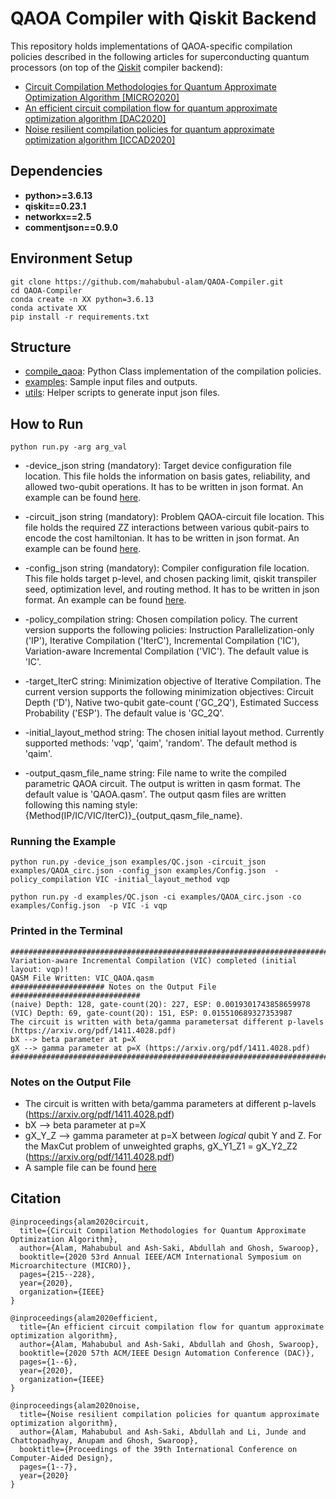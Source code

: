 # QAOA Compiler with Qiskit Backend

This repository holds implementations of QAOA-specific compilation policies described in the following articles for superconducting quantum processors (on top of the [Qiskit](https://github.com/Qiskit/qiskit) compiler backend):
* [Circuit Compilation Methodologies for Quantum Approximate Optimization Algorithm [MICRO2020]](https://ieeexplore.ieee.org/iel7/9251289/9251849/09251960.pdf?casa_token=bS5P0P7L7W8AAAAA:dWCmbrvC98xyVninXaiZoDweR1C3tPJ7q9YCTeLq_1SPa_HBC6-GBdHjGwgvgigid8CDjoA)
* [An efficient circuit compilation flow for quantum approximate optimization algorithm [DAC2020]](https://ieeexplore.ieee.org/iel7/9211868/9218488/09218558.pdf?casa_token=OkGG7zPyUMYAAAAA:qcKOGwF3jq3tW9F4bfVBoYW78tDlGZnD4LhjXhLN51kreccFfOqiQLEDdvYtRgHQFabAGPI)
* [Noise resilient compilation policies for quantum approximate optimization algorithm [ICCAD2020]](https://dl.acm.org/doi/pdf/10.1145/3400302.3415745?casa_token=D_dOwFq1iIsAAAAA:8mS78EK6GYdV7ELjeh01mi-3lSZRgI9yWeWtYq2o5VBHiCooCPFGZDI5PVbcE12ezLOGNOBDno4)

## Dependencies
* **python>=3.6.13**
* **qiskit==0.23.1**
* **networkx==2.5**
* **commentjson==0.9.0**

## Environment Setup
```
git clone https://github.com/mahabubul-alam/QAOA-Compiler.git
cd QAOA-Compiler
conda create -n XX python=3.6.13
conda activate XX
pip install -r requirements.txt
```

## Structure
* [compile_qaoa](https://github.com/mahabubul-alam/QAOA-Compiler/tree/main/compile_qaoa): Python Class implementation of the compilation policies.
* [examples](https://github.com/mahabubul-alam/QAOA_Compiler/tree/main/examples): Sample input files and outputs.
* [utils](https://github.com/mahabubul-alam/QAOA_Compiler/tree/main/utils): Helper scripts to generate input json files.

## How to Run
```
python run.py -arg arg_val
```
* -device_json string (mandatory): Target device configuration file location. This file holds the information on basis gates, reliability, and allowed two-qubit operations. It has to be written in json format. An example can be found [here](https://github.com/mahabubul-alam/QAOA_Compiler/blob/main/examples/QC.json).

* -circuit_json string (mandatory): Problem QAOA-circuit file location. This file holds the required ZZ interactions between various qubit-pairs to encode the cost hamiltonian. It has to be written in json format. An example can be found [here](https://github.com/mahabubul-alam/QAOA_Compiler/blob/main/examples/QAOA_circ.json).

* -config_json string (mandatory): Compiler configuration file location. This file holds target p-level, and chosen packing limit, qiskit transpiler seed, optimization level, and routing method. It has to be written in json format. An example can be found [here](https://github.com/mahabubul-alam/QAOA_Compiler/blob/main/examples/Config.json).

* -policy_compilation string: Chosen compilation policy. The current version supports the following policies: Instruction Parallelization-only ('IP'), Iterative Compilation ('IterC'), Incremental Compilation ('IC'), Variation-aware Incremental Compilation ('VIC'). The default value is 'IC'.

* -target_IterC string: Minimization objective of Iterative Compilation. The current version supports the following minimization objectives: Circuit Depth ('D'), Native two-qubit gate-count ('GC_2Q'), Estimated Success Probability ('ESP'). The default value is 'GC_2Q'.

* -initial_layout_method string: The chosen initial layout method. Currently supported methods: 'vqp', 'qaim', 'random'. The default method is 'qaim'.

* -output_qasm_file_name string: File name to write the compiled parametric QAOA circuit. The output is written in qasm format. The default value is 'QAOA.qasm'. The output qasm files are written following this naming style: {Method(IP/IC/VIC/IterC)}_{output_qasm_file_name}.

### Running the Example
```
python run.py -device_json examples/QC.json -circuit_json examples/QAOA_circ.json -config_json examples/Config.json  -policy_compilation VIC -initial_layout_method vqp
```
```
python run.py -d examples/QC.json -ci examples/QAOA_circ.json -co examples/Config.json  -p VIC -i vqp
```

### Printed in the Terminal
```
############################################################################
Variation-aware Incremental Compilation (VIC) completed (initial layout: vqp)!
QASM File Written: VIC_QAOA.qasm
##################### Notes on the Output File #############################
(naive) Depth: 128, gate-count(2Q): 227, ESP: 0.0019301743858659978
(VIC) Depth: 69, gate-count(2Q): 151, ESP: 0.015510689327353987
The circuit is written with beta/gamma parametersat different p-lavels (https://arxiv.org/pdf/1411.4028.pdf)
bX --> beta parameter at p=X
gX --> gamma parameter at p=X (https://arxiv.org/pdf/1411.4028.pdf)
############################################################################
```

### Notes on the Output File
* The circuit is written with beta/gamma parameters at different p-lavels (https://arxiv.org/pdf/1411.4028.pdf)
* bX --> beta parameter at p=X
* gX_Y_Z --> gamma parameter at p=X between *logical* qubit Y and Z. For the MaxCut problem of unweighted graphs, gX_Y1_Z1 = gX_Y2_Z2 (https://arxiv.org/pdf/1411.4028.pdf)
* A sample file can be found [here](https://github.com/mahabubul-alam/QAOA_Compiler/blob/main/examples/uncompiled_QAOA.qasm)




## Citation
```
@inproceedings{alam2020circuit,
  title={Circuit Compilation Methodologies for Quantum Approximate Optimization Algorithm},
  author={Alam, Mahabubul and Ash-Saki, Abdullah and Ghosh, Swaroop},
  booktitle={2020 53rd Annual IEEE/ACM International Symposium on Microarchitecture (MICRO)},
  pages={215--228},
  year={2020},
  organization={IEEE}
}

@inproceedings{alam2020efficient,
  title={An efficient circuit compilation flow for quantum approximate optimization algorithm},
  author={Alam, Mahabubul and Ash-Saki, Abdullah and Ghosh, Swaroop},
  booktitle={2020 57th ACM/IEEE Design Automation Conference (DAC)},
  pages={1--6},
  year={2020},
  organization={IEEE}
}

@inproceedings{alam2020noise,
  title={Noise resilient compilation policies for quantum approximate optimization algorithm},
  author={Alam, Mahabubul and Ash-Saki, Abdullah and Li, Junde and Chattopadhyay, Anupam and Ghosh, Swaroop},
  booktitle={Proceedings of the 39th International Conference on Computer-Aided Design},
  pages={1--7},
  year={2020}
}
```
